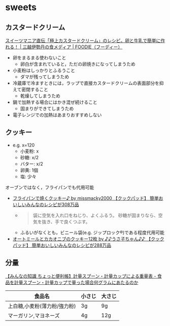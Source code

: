 # sweets

## カスタードクリーム
[スイーツマニア直伝「極上カスタードクリーム」のレシピ。卵と牛乳で簡単に作れる！ \| 三越伊勢丹の食メディア \| FOODIE（フーディー）]( https://mi-journey.jp/foodie/45532/ )
* 卵をまるまる使わないこと
  * 卵白が含まれていると，ただの卵焼きになってしまうため
* 小麦粉はしっかりとふるうこと
  * ダマが残ってしまうため
* 冷蔵庫で冷ますときには，ラップで直接カスタードクリームの表面部分を抑えて密閉すること
  * 乾燥してしまうため
* 鍋で加熱する場合にはかき混ぜ続けること
  * 固まりができてしまうため
* 電子レンジでの加熱はあまりおすすめしない

## クッキー
* e.g. x=120
  * 小麦粉: x
  * 砂糖: x/2
  * バター: x/2
  * 卵黄: 1個
  * 塩: 少々

オーブンではなく，フライパンでも代用可能

* [フライパンで焼くクッキー♪ by missmacky2000 【クックパッド】 簡単おいしいみんなのレシピが308万品]( https://cookpad.com/recipe/2085110 )
  * > 袋に空気を入れ口をねじり、よくふるう。
砂糖が固まりなら、空気を抜き、手で良くつぶす。
  * ふるいがなくとも，ビニール袋(e.g. ジップロック®)である程度代用可能
* [オートミールとカカオニブのクッキー12枚 by ♪♪うさ子ちゃん♪♪ 【クックパッド】 簡単おいしいみんなのレシピが288万品](https://cookpad.com/recipe/5044132)

## 分量
[【みんなの知識 ちょっと便利帳】計量スプーン・計量カップによる重量表 \- 食品を計量スプーン・計量カップで量った場合何グラムにあたるのか]( https://www.benricho.org/doryoko_cup_spoon/ )

| 食品名                       | 小さじ | 大さじ |
|------------------------------|--------|--------|
| 上白糖,小麦粉(薄力粉/強力粉) | 3g     | 9g     |
| マーガリン,マヨネーズ        | 4g     | 12g    |


